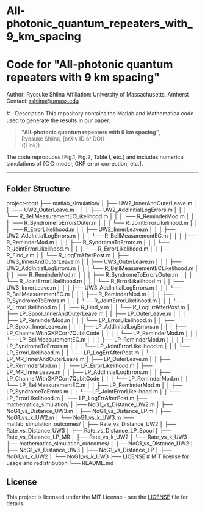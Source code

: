# All-photonic_quantum_repeaters_with_9_km_spacing

# Code for "All-photonic quantum repeaters with 9 km spacing"  
Author: Ryosuke Shiina
Affiliation: University of Massachusetts, Amherst
Contact: rshiina@umass.edu

#　Description
This repository contains the Matlab and Mathematica code used to generate the results in our paper.

> **"All-photonic quantum repeaters with 9 km spacing"**,  
>  Ryosuke Shiina, [arXiv ID or DOI]  
> ([Link])

The code reproduces [Fig.1, Fig.2, Table I, etc.] and includes numerical simulations of [○○ model, GKP error correction, etc.].

---

## Folder Structure

project-root/
├── matlab_simulation/
│   ├── UW2_InnerAndOuterLeave.m
│   │   ├── UW2_OuterLeave.m
│   │   │   ├── UW2_AddInitialLogErrors.m
│   │   │   └── R_BellMeasurementECLikelihood.m
│   │   │       ├── R_ReminderMod.m
│   │   │       ├── R_SyndromeToErrorsOuter.m
│   │   │       └── R_JointErrorLikelihood.m
│   │   │           └── R_ErrorLikelihood.m
│   │   ├── UW2_InnerLeave.m
│   │   │   ├── UW2_AddInitialLogErrors.m
│   │   │   └── R_BellMeasurementEC.m
│   │   │       ├── R_ReminderMod.m
│   │   │       ├── R_SyndromeToErrors.m
│   │   │       └── R_JointErrorLikelihood.m
│   │   │           └── R_ErrorLikelihood.m
│   │   ├── R_Find_v.m
│   │   └── R_LogErrAfterPost.m
│   ├── UW3_InnerAndOuterLeave.m
│   │   ├── UW3_OuterLeave.m
│   │   │   ├── UW3_AddInitialLogErrors.m
│   │   │   └── R_BellMeasurementECLikelihood.m
│   │   │       ├── R_ReminderMod.m
│   │   │       ├── R_SyndromeToErrorsOuter.m
│   │   │       └── R_JointErrorLikelihood.m
│   │   │           └── R_ErrorLikelihood.m
│   │   ├── UW3_InnerLeave.m
│   │   │   ├── UW3_AddInitialLogErrors.m
│   │   │   └── R_BellMeasurementEC.m
│   │   │       ├── R_ReminderMod.m
│   │   │       ├── R_SyndromeToErrors.m
│   │   │       └── R_JointErrorLikelihood.m
│   │   │           └── R_ErrorLikelihood.m
│   │   ├── R_Find_v.m
│   │   └── R_LogErrAfterPost.m
│   ├── LP_Spool_InnerAndOuterLeave.m
│   │   ├── LP_OuterLeave.m
│   │   │   ├── LP_ReminderMod.m
│   │   │   └── LP_ErrorLikelihood.m
│   │   ├── LP_Spool_InnerLeave.m
│   │   │   ├── LP_AddInitialLogErrors.m
│   │   │   ├── LP_ChannelWithGKPCorr7QubitCode
│   │   │   │   └── LP_ReminderMod.m
│   │   │   └── LP_BellMeasurementEC.m
│   │   │       ├── LP_ReminderMod.m
│   │   │       ├── LP_SyndromeToErrors.m
│   │   │       └── LP_JointErrorLikelihood.m
│   │   │           └── LP_ErrorLikelihood.m
│   │   └── LP_LogErrAfterPost.m
│   └── LP_MR_InnerAndOuterLeave.m
│       ├── LP_OuterLeave.m
│       │   ├── LP_ReminderMod.m
│       │   └── LP_ErrorLikelihood.m
│       ├── LP_MR_InnerLeave.m
│       │   ├── LP_AddInitialLogErrors.m
│       │   ├── LP_ChannelWithGKPCorr7QubitCode
│       │   │   └── LP_ReminderMod.m
│       │   └── LP_BellMeasurementEC.m
│       │       ├── LP_ReminderMod.m
│       │       ├── LP_SyndromeToErrors.m
│       │       └── LP_JointErrorLikelihood.m
│       │           └── LP_ErrorLikelihood.m
│       └── LP_LogErrAfterPost.m
├── mathematica_simulation/
│   ├── NoG1_vs_Distance_UW2.m
│   ├── NoG1_vs_Distance_UW3.m
│   ├── NoG1_vs_Distance_LP.m
│   ├── NoG1_vs_k_UW2.m
│   └── NoG1_vs_k_UW3.m
├── matlab_simulation_outcomes/
│   ├── Rate_vs_Distance_UW2
│   ├── Rate_vs_Distance_UW3
│   ├── Rate_vs_Distance_LP_Spool
│   ├── Rate_vs_Distance_LP_MR
│   ├── Rate_vs_k_UW2
│   └── Rate_vs_k_UW3
├── mathematica_simulation_outcomes/
│   ├── NoG1_vs_Distance_UW2
│   ├── NoG1_vs_Distance_UW3
│   ├── NoG1_vs_Distance_LP
│   ├── NoG1_vs_k_UW2
│   └── NoG1_vs_k_UW3
├── LICENSE # MIT license for usage and redistribution
└── README.md

## License
This project is licensed under the MIT License - see the [LICENSE](./LICENSE) file for details.
